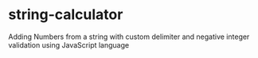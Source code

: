 # string-calculator

Adding Numbers from a string with custom delimiter and negative integer validation using JavaScript language